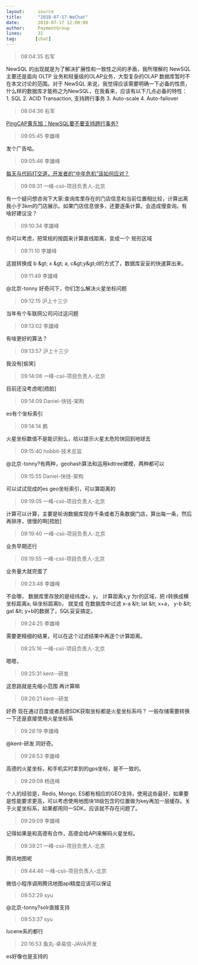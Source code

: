 ```yaml
---
layout:     source 
title:      "2018-07-17-WeChat"
date:       2018-07-17 12:00:00
author:     PaymentGroup
lines:      31 
tag:       [chat]
---
```

> 08:04:35  右军  
   
NewSQL 的出现就是为了解决扩展性和一致性之间的矛盾，我所理解的 NewSQL 主要还是面向 OLTP 业务和轻量级的OLAP业务，大型复杂的OLAP 数据库暂时不在本文讨论的范围。对于 NewSQL 来说，我觉得应该需要明确一下必备的性质，什么样的数据库才能称之为NewSQL，在我看来，应该有以下几点必备的特性：  1.    SQL 2.    ACID Transaction, 支持跨行事务 3.    Auto-scale 4.    Auto-failover  
   
> 08:04:36  右军  
   
[PingCAP黄东旭：NewSQL要不要支持跨行事务?](http://mp.weixin.qq.com/s?__biz=MzIxMzEzMjM5NQ==&amp;amp;amp;mid=2651030002&amp;amp;amp;idx=1&amp;amp;amp;sn=93a162466c60554fe2ec9b0b9488818d&amp;amp;amp;chksm=8c4c54f6bb3bdde0acb7385fc4e47a81bc411d2feac74e7f21c98e0bb232304e15a5e3443ce7&amp;amp;amp;mpshare=1&amp;amp;amp;scene=1&amp;amp;amp;srcid=0717vL5ULNXecfVAaozLImAr#rd)  
   
> 09:05:45  李雄峰  
   
发个广告哈。  
   
> 09:05:46  李雄峰  
   
[每天与代码打交道，开发者的“中年危机”该如何应对？](http://mp.weixin.qq.com/s?__biz=MzI4OTQ3MTI2NA==&amp;amp;amp;mid=2247484175&amp;amp;amp;idx=1&amp;amp;amp;sn=b5a93c8496a50b38b52f61b9fab155b7&amp;amp;amp;chksm=ec2fed40db58645648b685199db16ddfd70d6d9f2e523f64fb6504b8d673e8362509a1461f83&amp;amp;amp;mpshare=1&amp;amp;amp;scene=1&amp;amp;amp;srcid=0717vX7bcFUQEGwAxTQqD5td#rd)  
   
> 09:08:31  一峰-csii-项目负责人-北京  
   
有一个疑问想咨询下大家:查询库里存在的门店信息和当前位置相比较，计算出离我小于3km的门店展示。如果门店信息很多，还要逐条计算。会造成慢查询。有啥好建议没？  
   
> 09:10:34  李雄峰  
   
你可以考虑，把常规的按圆来计算直线距离，变成一个 矩形区域  
   
> 09:11:10  李雄峰  
   
这就转换成 b &amp;gt; x &amp;gt; a,  c&amp;gt;y&amp;gt;d的方式了，数据库妥妥的快速算出来。   
   
> 09:11:49  李雄峰  
   
@北京-tonny  好奇问下，你们怎么解决火星坐标问题  
   
> 09:12:15  沪上十三少  
   
当年有个车联网公司问过这问题  
   
> 09:13:02  李雄峰  
   
有啥更好的算法？  
   
> 09:13:57  沪上十三少  
   
我没有[偷笑]  
   
> 09:14:08  一峰-csii-项目负责人-北京  
   
目前还没考虑呢[捂脸]  
   
> 09:14:09  Daniel-快钱-架构  
   
es有个坐标索引  
   
> 09:14:14  鹏  
   
火星坐标数值不是能识别么，给以提示火星太危险快回到地球去  
   
> 09:15:40  hobbit-技术总监  
   
@北京-tonny?有两种，geohash算法和运用kdtree建模，两种都可以  
   
> 09:15:55  Daniel-快钱-架构  
   
可以试试现成的es geo坐标索引，可以算距离的  
   
> 09:19:05  一峰-csii-项目负责人-北京  
   
计算可以计算，主要是轮询数据库现存千条或者万条数据门店，算出每一条，然后再排序，很慢的啊[捂脸]  
   
> 09:19:40  一峰-csii-项目负责人-北京  
   
业务早期还行  
   
> 09:19:55  一峰-csii-项目负责人-北京  
   
业务量大就完蛋了  
   
> 09:23:48  李雄峰  
   
不会哪， 数据库里存放的是经纬度x，y。 计算距离x,y 为r的区域，把 r转换成横坐标距离a, 纵坐标距离b， 就变成 在数据库中过滤  x-a &amp;lt; lat &amp;lt; x+a， y-b &amp;lt; gat &amp;lt; y+b的数据了，SQL妥妥搞定。   
   
> 09:24:25  李雄峰  
   
需要更精细的结果，可以在这个过滤结果中再逐个计算距离。   
   
> 09:25:16  一峰-csii-项目负责人-北京  
   
嗯嗯，  
   
> 09:25:31  kent--研发  
   
这思路就是先缩小范围  再计算嘛  
   
> 09:26:21  kent--研发  
   
好奇 现在通过百度或者高德SDK获取坐标都是火星坐标系吗？ 一般存储需要转换一下还是直接使用火星坐标系  
   
> 09:28:19  李雄峰  
   
@kent-研发  同好奇。   
   
> 09:28:53  李雄峰  
   
高德的火星坐标，和手机实时拿到的gps坐标，是不一致的。   
   
> 09:29:08  杨连峰  
   
个人的经验是，Redis, Mongo, ES都有相应的GEO支持，使用这些最好，如果要是性能要求更高，可以考虑使用地图块18级包含的位置做为key再加一层缓存。关于火星坐标系，如果都用同一SDK，应该就不存在问题了。  
   
> 09:29:09  李雄峰  
   
记得如果是和高德有合作，高德会给API来解码火星坐标。   
   
> 09:39:21  一峰-csii-项目负责人-北京  
   
腾讯地图呢  
   
> 09:44:46  一峰-csii-项目负责人-北京  
   
微信小程序调用腾讯地图api精度应该可以保证  
   
> 09:52:29  syu  
   
@北京-tonny?solr直接支持  
   
> 09:53:37  syu  
   
lucene系的都行  
   
> 20:16:53  鱼丸-卓易信-JAVA开发  
   
es好像也是支持的  
   
